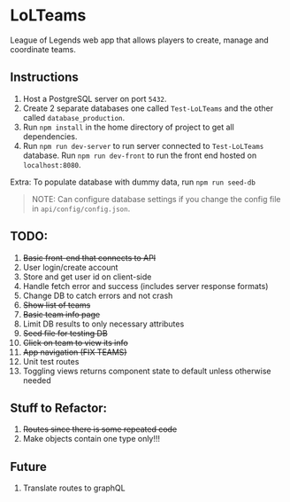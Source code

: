# LoLTeams
League of Legends web app that allows players to create, manage and coordinate teams.

## Instructions
1. Host a PostgreSQL server on port `5432`.
2. Create 2 separate databases one called `Test-LoLTeams` and the other called `database_production`.
3. Run `npm install` in the home directory of project to get all dependencies.
4. Run `npm run dev-server` to run server connected to `Test-LoLTeams` database. Run `npm run dev-front` to run the front end hosted on `localhost:8080`.

Extra: To populate database with dummy data, run `npm run seed-db`

>NOTE: Can configure database settings if you change the config file in `api/config/config.json`.

## TODO:
1. ~~Basic front-end that connects to API~~
2. User login/create account
3. Store and get user id on client-side
4. Handle fetch error and success (includes server response formats)
5. Change DB to catch errors and not crash
6. ~~Show list of teams~~
7. ~~Basic team info page~~
8. Limit DB results to only necessary attributes
9. ~~Seed file for testing DB~~
10. ~~Click on team to view its info~~
11. ~~App navigation (FIX TEAMS)~~
12. Unit test routes
13. Toggling views returns component state to default unless otherwise needed


## Stuff to Refactor:
1. ~~Routes since there is some repeated code~~
2. Make objects contain one type only!!!

## Future
1. Translate routes to graphQL
